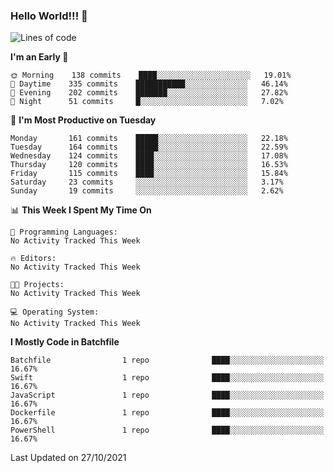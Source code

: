 ### Hello World!!! 👋

<!--
**kekotek/kekotek** is a ✨ _special_ ✨ repository because its `README.md` (this file) appears on your GitHub profile.

Here are some ideas to get you started:

- 🔭 I’m currently working on ...
- 🌱 I’m currently learning ...
- 👯 I’m looking to collaborate on ...
- 🤔 I’m looking for help with ...
- 💬 Ask me about ...
- 📫 How to reach me: ...
- 😄 Pronouns: ...
- ⚡ Fun fact: ...
-->

<!--START_SECTION:waka-->
![Lines of code](https://img.shields.io/badge/From%20Hello%20World%20I%27ve%20Written-18753%20lines%20of%20code-blue)

**I'm an Early 🐤** 

```text
🌞 Morning    138 commits    ████░░░░░░░░░░░░░░░░░░░░░   19.01% 
🌆 Daytime    335 commits    ███████████░░░░░░░░░░░░░░   46.14% 
🌃 Evening    202 commits    ███████░░░░░░░░░░░░░░░░░░   27.82% 
🌙 Night      51 commits     █░░░░░░░░░░░░░░░░░░░░░░░░   7.02%

```
📅 **I'm Most Productive on Tuesday** 

```text
Monday       161 commits    █████░░░░░░░░░░░░░░░░░░░░   22.18% 
Tuesday      164 commits    █████░░░░░░░░░░░░░░░░░░░░   22.59% 
Wednesday    124 commits    ████░░░░░░░░░░░░░░░░░░░░░   17.08% 
Thursday     120 commits    ████░░░░░░░░░░░░░░░░░░░░░   16.53% 
Friday       115 commits    ████░░░░░░░░░░░░░░░░░░░░░   15.84% 
Saturday     23 commits     ░░░░░░░░░░░░░░░░░░░░░░░░░   3.17% 
Sunday       19 commits     ░░░░░░░░░░░░░░░░░░░░░░░░░   2.62%

```


📊 **This Week I Spent My Time On** 

```text
💬 Programming Languages: 
No Activity Tracked This Week

🔥 Editors: 
No Activity Tracked This Week

🐱‍💻 Projects: 
No Activity Tracked This Week

💻 Operating System: 
No Activity Tracked This Week

```

**I Mostly Code in Batchfile** 

```text
Batchfile                1 repo              ████░░░░░░░░░░░░░░░░░░░░░   16.67% 
Swift                    1 repo              ████░░░░░░░░░░░░░░░░░░░░░   16.67% 
JavaScript               1 repo              ████░░░░░░░░░░░░░░░░░░░░░   16.67% 
Dockerfile               1 repo              ████░░░░░░░░░░░░░░░░░░░░░   16.67% 
PowerShell               1 repo              ████░░░░░░░░░░░░░░░░░░░░░   16.67%

```



 Last Updated on 27/10/2021
<!--END_SECTION:waka-->
